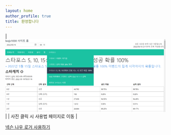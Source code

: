 ```yaml
---
layout: home
author_profile: true
title: 환영합니다
---
```


| [![넥슨 나우 로거](/resources/index-img/maplenow-logger.png)](/all-posts/maplenow/how-to-use) |
| 사진 클릭 시 사용법 페이지로 이동 |

[넥슨 나우 로거 사용하기](/maplenow-logger)

[//]: # (<br /><br /><br />)
[//]: # ([메이플 성장의 비약 계산기]&#40;https://leejs1030.github.io/Maplestory_EXP_Calc/&#41;)
